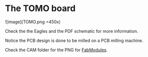 The TOMO board
==============

![image](TOMO.png =450x)

Check the the Eagles and the PDF schematic for more information. 

Notice the PCB design is done to be milled on a PCB milling machine.

Check the CAM folder for the PNG for [FabModules](http://kokompe.cba.mit.edu/).
